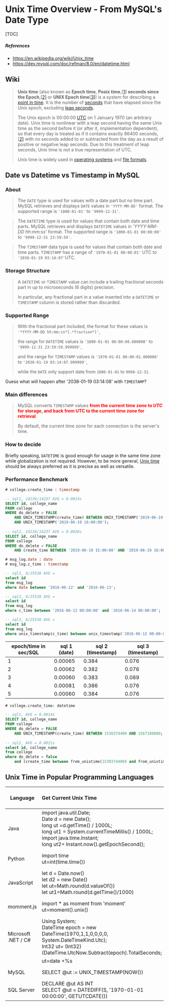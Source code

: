 # Unix Time Overview - From MySQL's Date Type

[TOC]

##### References
* https://en.wikipedia.org/wiki/Unix_time
* https://dev.mysql.com/doc/refman/8.0/en/datetime.html


## Wiki

> **Unix time** (also known as **Epoch time**, **Posix time**,[[1\]](https://en.wikipedia.org/wiki/Unix_time#cite_note-1) **seconds since the Epoch**,[[2\]](https://en.wikipedia.org/wiki/Unix_time#cite_note-single-unix-spec-4.16-2) or **UNIX Epoch time**[[3\]](https://en.wikipedia.org/wiki/Unix_time#cite_note-3)) is a system for describing a [point in time](https://en.wikipedia.org/wiki/Timestamp). It is the number of [seconds](https://en.wikipedia.org/wiki/Second) that have elapsed since the *Unix epoch*, excluding [leap seconds](https://en.wikipedia.org/wiki/Leap_second). 
>
> The Unix epoch is 00:00:00 [UTC](https://en.wikipedia.org/wiki/Coordinated_Universal_Time) on 1 January 1970 (an arbitrary date). Unix time is nonlinear with a  leap second having the same Unix time as the second before it (or after  it, implementation dependent), so that every day is treated as if it  contains exactly 86400 seconds,[[2\]](https://en.wikipedia.org/wiki/Unix_time#cite_note-single-unix-spec-4.16-2) with no seconds added to or subtracted from the day as a result of  positive or negative leap seconds. Due to this treatment of leap  seconds, Unix time is not a true representation of UTC.
>
> Unix time is widely used in [operating systems](https://en.wikipedia.org/wiki/Operating_system) and [file formats](https://en.wikipedia.org/wiki/File_format). 



## Date vs Datetime vs Timestamp in MySQL

### About

> The `DATE` type is used for values with a date part but no time part. MySQL retrieves and displays `DATE` values in `'YYYY-MM-DD'` format. The supported range is `'1000-01-01'` to `'9999-12-31'`.

>  The `DATETIME` type is used for values that contain both date and time parts. MySQL retrieves and displays `DATETIME` values in *'YYYY-MM-DD hh:mm:ss'* format. The supported range is `'1000-01-01 00:00:00'` to `'9999-12-31 23:59:59'`.

>  The `TIMESTAMP` data type is used for values that contain both date and time parts. `TIMESTAMP` has a range of `'1970-01-01 00:00:01'` UTC to `'2038-01-19 03:14:07'`UTC.

### Storage Structure

> A `DATETIME` or `TIMESTAMP` value can include a trailing fractional seconds part in up to microseconds (6 digits) precision. 
>
> In particular, any fractional part in a value inserted into a `DATETIME` or `TIMESTAMP` column is stored rather than discarded. 

### Supported Range

> With the fractional part included, the format for these values is `'*YYYY-MM-DD hh:mm:ss*[.*fraction*]'`, 
>
> the range for `DATETIME` values is `'1000-01-01 00:00:00.000000'` to `'9999-12-31 23:59:59.999999'`, 
>
> and the range for `TIMESTAMP` values is `'1970-01-01 00:00:01.000000'` to `'2038-01-19 03:14:07.999999'`,
> 
> while the `DATE` only support date from `1000-01-01` to `9999-12-31`.

Guess what will happen after '2038-01-19 03:14:08' with `TIMESTAMP`?



### Main differences

> MySQL converts `TIMESTAMP` values <b style='color:red'>from the current time zone to *UTC* for storage, and back from UTC to the current time zone for retrieval</b>. 
>
> By default, the current time zone for each connection is the server's time. 

### How to decide
Briefly speaking, `DATETIME` is good enough for usage in the same time zone while globalization is not required. However, to be more general, [Unix time](https://en.wikipedia.org/wiki/Unix_time) should be always preferred as it is precise as well as versatile.


### Performance Benchmark

```sql
# college.create_time : timestamp

-- sql1, 14234/14237 AVG = 0.0014s
SELECT id, college_name 
FROM college 
WHERE do_delete = FALSE 
	AND UNIX_TIMESTAMP(create_time) BETWEEN UNIX_TIMESTAMP('2019-06-19 15:00:00') 
	AND UNIX_TIMESTAMP('2019-06-19 16:00:00');
        
-- sql2, 14234/14237 AVG = 0.0026s       
SELECT id, college_name 
FROM college 
WHERE do_delete = FALSE 
	AND create_time BETWEEN '2019-06-19 15:00:00' AND '2019-06-19 16:00:00';
```



```SQL
# msg_log.date : date
# msg_log.c_time : timestamp

-- sql1, 6/25538 AVG = 
select id 
from msg_log 
where date between '2016-06-12' and '2016-06-13';

-- sql2, 6/25538 AVG = 
select id 
from msg_log 
where c_time between '2016-06-12 00:00:00' and '2016-06-14 00:00:00';

-- sql3, 6/25538 AVG = 
select id 
from msg_log 
where unix_timestamp(c_time) between unix_timestamp('2016-06-12 00:00:00') and unix_timestamp('2016-06-14 00:00:00');
```

| epoch/time in sec/SQL | sql 1 (date) | sql 2 (timestamp) | sql 3 (timestamp) |
| -------------- | ------------ | ---------------- | ---------------- |
| 1              | 0.00065      | 0.384            | 0.076            |
| 2              | 0.00062      | 0.382            | 0.076            |
| 3              | 0.00060      | 0.383            | 0.089            |
| 4              | 0.00081      | 0.386            | 0.076            |
| 5              | 0.00060      | 0.384            | 0.076            |

```sql
# college.create_time: datetime

-- sql1, AVG = 0.0014s
SELECT id, college_name 
FROM college 
WHERE do_delete = FALSE 
	AND UNIX_TIMESTAMP(create_time) BETWEEN 1530374400 AND 1567180800;
       
-- sql2, AVG = 0.0021s
select id, college_name 
from college 
where do_delete = false 
	and (create_time between from_unixtime(1530374400) and from_unixtime(1567180800));
```


## Unix Time in Popular Programming Languages 
| Language            | Get Current Unix Time                                        | Unix Time -> String<br />ut=1633060800<br />s="2021-10-01 12:00:00" | String -> Unix Time<br />s="2021-10-01 12:00:00"<br />ut=1633060800 |
| ------------------- | :----------------------------------------------------------- | ------------------------------------------------------------ | ------------------------------------------------------------ |
| Java                | import java.util.Date;<br />Date d = new Date();<br />long ut =d.getTime() / 1000L;<br />long ut1 = System.currentTimeMillis() / 1000L;<br />import java.time.Instant;<br />long ut2= Instant.now().getEpochSecond();<br /> | DateTimeFormatter f= DateTimeFormatter.ofPattern("yyyy-MM-dd hh:mm:ss"); <br />d.toString(f) | d=DateTime.parse(s, f);<br />LocalDate d2= LocalDate.parse(s, f);<br />long ut = d.getTime()/1000L; |
| Python              | import time <br />ut=int(time.time())                        | d=time.localtime(ut)<br />s=time.strftime(f, d)              | f="%Y-%m-%d %H:%M:%S"<br />d=time.strptime(s, f)<br />ut=int(time.mktime(d)) |
| JavaScript          | let d = Date.now() <br />let d2 = new Date() <br />let ut=Math.round(d.valueOf())<br />let ut1=Math.round(d.getTime()/1000) | // approximate output<br />let s=ut.toLocaleString()         | ut=Math.round(Date.parse(s).getTimes()/1000) // Date.parse() is not recommended as ES5 though |
| momment.js          | import * as moment from 'moment'<br />ut=moment().unix()     | let m=moment(ut)<br />let f="YYYY-MM-DD HH:hh:ss"<br />let s=m.format(f) | m = moment(s, f)                                             |
| Microsoft .NET / C# | Using System;<br />DateTime epoch = new DateTime(1970,1,1,0,0,0,0, System.DateTimeKind.Utc);<br />Int32 ut= (Int32)(DateTime.UtcNow.Subtract(epoch).TotalSeconds; | DateTime dt= epoch.AddSeconds( ut).ToLocalTime();<br />var s = dt.ToString("yyyyMMdd HH:mm:ss") | DateTime.Parse(s, "yyyyMMdd HH:mm:ssZ")                      |
|                     | ut=date +%s                                                  | s=date -d "@$ut" +"%F %R:%S"                                 | date --date="$s" +%s                                         |
| MySQL               | SELECT @ut := UNIX_TIMESTAMP(NOW())                          | SELECT @s:=FROM_UNIXTIME(@ut, "%Y-%m-%d %T")                 | DATE_FORMAT(@s,"%Y-%m-%d %T")                                |
| SQL Server          | DECLARE @ut AS INT<br />SELECT @ut = DATEDIFF(S, '1970-01-01 00:00:00', GETUTCDATE()) | DECLARE @s AS VARCHAR(30)<br />SELECT @s =DATEADD(S, @ut, '1970-01-01 00:00:00') | SELECT @ut = DATEDIFF(S, '1970-01-01 00:00:00', @s)          |